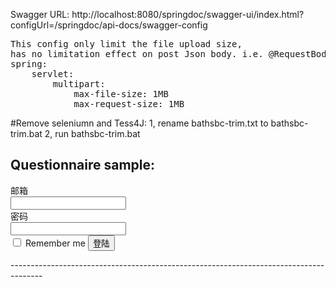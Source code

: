 
Swagger URL: <a>http://localhost:8080/springdoc/swagger-ui/index.html?configUrl=/springdoc/api-docs/swagger-config

<pre>
This config only limit the file upload size, 
has no limitation effect on post Json body. i.e. @RequestBody
spring:
    servlet:
        multipart:
            max-file-size: 1MB
            max-request-size: 1MB
</pre>

#Remove seleniumn and Tess4J:
1, rename bathsbc-trim.txt to bathsbc-trim.bat
2, run bathsbc-trim.bat

Questionnaire sample:
--------------------------------------------------------------------------------------
<div class="container-fluid">
	<div class="row-fluid">
		<div class="span12">
			<form action="/api/qn/poll/b/resp" method="POST" class="form-horizontal">
				<div class="control-group">
					<label class="control-label" for="inputEmail">邮箱</label>
					<div class="controls">
						<input id="inputEmail" name="inputEmail" type="text" />
					</div>
				</div>
				<div class="control-group">
					<label class="control-label" for="inputPassword">密码</label>
					<div class="controls">
						<input id="inputPassword" name="inputPassword" type="password" />
					</div>
				</div>
				<div class="control-group">
					<div class="controls">
						<label class="checkbox"><input type="checkbox" /> Remember me</label> <button class="btn" type="submit">登陆</button>
					</div>
				</div>
			</form>
		</div>
	</div>
</div>
--------------------------------------------------------------------------------------

